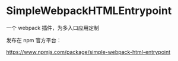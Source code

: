 # SimpleWebpackHTMLEntrypoint
一个 webpack 插件，为多入口应用定制

发布在 npm 官方平台：

https://www.npmjs.com/package/simple-webpack-html-entrypoint
